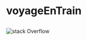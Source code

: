 # voyageEnTrain


## 

![stack Overflow](https://gitlab.com/BenOrcha/voyageentrain/-/blob/master/doc/voyage.png)